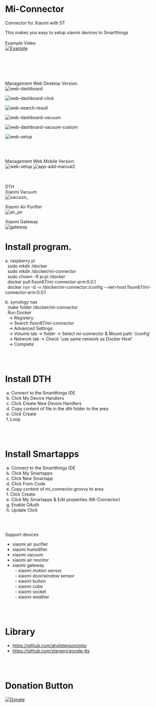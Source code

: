 # Mi-Connector
Connector for Xiaomi with ST

This makes you easy to setup xiaomi devices to Smartthings
<br/><br/>
Example Video<br/>
[![Example](https://img.youtube.com/vi/CtPce-KBVcY/0.jpg)](https://www.youtube.com/watch?v=CtPce-KBVcY)

<br/><br/>



<br/><br/>
Management Web Desktop Version.<br/>
![web-dashboard](./imgs/web-dashboard.png) 

![web-dashboard-click](./imgs/web-dashboard-click.png) 

![web-search-result](./imgs/web-search-result.png) 

![web-dashboard-vacuum](./imgs/web-dashboard-vacuum.png) 

![web-dashboard-vacuum-custom](./imgs/web-dashboard-vacuum-custom.png) 

![web-setup](./imgs/web-setup.png) 

<br/><br/>

Management Web Mobile Version.<br/>
![web-setup](./imgs/main.jpg) 
![app-add-manual2](./imgs/app-add-manual2.jpg) 


<br/><br/>
DTH<br/>
Xiaomi Vacuum<br/>
![vacuum_](./imgs/vacuum_.png) 

Xiaomi Air Purifier<br/>
![air_pir](./imgs/air_pir.png) 

Xiaomi Gateway<br/>
![gateway](./imgs/gateway.jpg) 



# Install program. <br/>
a. raspberry pi<br/>
&nbsp;&nbsp;sudo mkdir /docker<br/>
&nbsp;&nbsp;sudo mkdir /docker/mi-connector<br/>
&nbsp;&nbsp;sudo chown -R pi:pi /docker<br/>
&nbsp;&nbsp;docker pull fison67/mi-connector-arm:0.0.1<br/>
&nbsp;&nbsp;docker run -d -v /docker/mi-connector:/config --net=host fison67/mi-connector-arm:0.0.1<br/>

b. synology nas<br/>
&nbsp;&nbsp;make folder /docker/mi-connector<br/>
&nbsp;&nbsp;Run Docker<br/>
&nbsp;&nbsp;&nbsp;-> Registery <br/>
&nbsp;&nbsp;&nbsp;-> Search fison67/mi-connector<br/>
&nbsp;&nbsp;&nbsp;-> Advanced Settings<br/>
&nbsp;&nbsp;&nbsp;-> Volume tab -> folder -> Select mi-connector & Mount path '/config'<br/>
&nbsp;&nbsp;&nbsp;-> Network tab -> Check 'use same network as Docker Host'<br/>
&nbsp;&nbsp;&nbsp;-> Complete<br/>

<br/><br/>
 
# Install DTH<br/>
&nbsp;a. Connect to the Smartthings IDE<br/>
&nbsp;b. Click My Device Handlers<br/>
&nbsp;c. Click Create New Device Handlers<br/>
&nbsp;d. Copy content of file in the dth folder to the area<br/>
&nbsp;e. Click Create<br/>
&nbsp;f. Loop<br/>

<br/><br/>

# Install Smartapps<br/>
&nbsp;a. Connect to the Smartthings IDE<br/>
&nbsp;b. Click My Smartapps<br/>
&nbsp;c. Click New Smartapp<br/>
&nbsp;d. Click From Code <br/>
&nbsp;e. Copy content of mi_connector.groovy to area<br/>
&nbsp;f. Click Create<br/>
&nbsp;e. Click My Smartapps & Edit properties (Mi-Connector)<br/>
&nbsp;g. Enable OAuth<br/>
&nbsp;h. Update Click<br/>

<br/><br/>

Support devices<br/>
- xiaomi air purifier<br/>
- xiaomi humidifier<br/>
- xiaomi vacuum<br/>
- xiaomi air monitor<br/>
- xiaomi gateway<br/>
&nbsp;&nbsp;- xiaomi motion sensor<br/>
&nbsp;&nbsp;- xiaomi door/window sensor<br/>
&nbsp;&nbsp;- xiaomi button<br/>
&nbsp;&nbsp;- xiaomi cube<br/>
&nbsp;&nbsp;- xiaomi socket<br/>
&nbsp;&nbsp;- xiaomi weather<br/>

<br/><br/>
# Library
- https://github.com/aholstenson/miio
- https://github.com/zlargon/google-tts


<br/><br/>
# Donation Button

[![Donate](https://img.shields.io/badge/Donate-PayPal-green.svg)](https://paypal.me/fison67)


